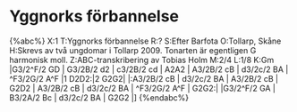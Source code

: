 # Yggnorks förbannelse

{%abc%}
X:1
T:Yggnorks förbannelse
R:?
S:Efter Barfota
O:Tollarp, Skåne
H:Skrevs av två ungdomar i Tollarp 2009. Tonarten är egentligen G harmonisk moll.
Z:ABC-transkribering av Tobias Holm
M:2/4
L:1/8
K:Gm
|G3/2^F/2 GD | G3/2B/2 d2 | c3/2B/2 cd | A2A2 | A3/2B/2 cB | d3/2c/2 BA | ^F3/2G/2 A^F |1 D2D2:|2 G2G2|
|:A3/2B/2 cB | d3/2c/2 BA | A3/2B/2 cB | G2D2 | A3/2B/2 cB | d3/2c/2 BA | ^F3/2G/2 A^F | G2G2:|
|G3/2^F/2 GA | B3/2A/2 Bc | d3/2c/2 BA | G2G2 |]
{%endabc%}
